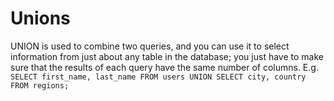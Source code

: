 # Unions

UNION is used to combine two queries, and you can use it to select information from just about any table in the database; you just have to make sure that the results of each query have the same number of columns.
E.g. `SELECT first_name, last_name FROM users UNION SELECT city, country FROM regions;`
